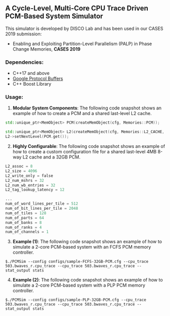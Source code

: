 ## A Cycle-Level, Multi-Core CPU Trace Driven PCM-Based System Simulator
This simulator is developed by DISCO Lab and has been used in our CASES 2019 submission:
+ Enabling and Exploiting Partition-Level Parallelism (PALP) in Phase Change Memories, **CASES 2019**

### Dependencies:
+ C++17 and above
+ [Google Protocol Buffers](https://github.com/protocolbuffers/protobuf)
+ C++ Boost Library

### Usage:
1. **Modular System Components**: The following code snapshot shows an example of how to create a PCM and a shared last-level L2 cache.

```c++
std::unique_ptr<MemObject> PCM(createMemObject(cfg, Memories::PCM));

std::unique_ptr<MemObject> L2(createMemObject(cfg, Memories::L2_CACHE, isLLC));
L2->setNextLevel(PCM.get());

```
2. **Highly Configurable**: The following code snapshot shows an example of how to create a custom configuration file for a shared last-level 4MB 8-way L2 cache and a 32GB PCM.
```python
L2_assoc = 8
L2_size = 4096
L2_write_only = false
L2_num_mshrs = 32
L2_num_wb_entries = 32
L2_tag_lookup_latency = 12

...
num_of_word_lines_per_tile = 512
num_of_bit_lines_per_tile = 2048
num_of_tiles = 128
num_of_parts = 64
num_of_banks = 8
num_of_ranks = 4
num_of_channels = 1
```
3. **Example (1)**: The following code snapshot shows an example of how to simulate a 2-core PCM-based system with an FCFS PCM memory controller.
```console
$./PCMSim --config configs/sample-FCFS-32GB-PCM.cfg --cpu_trace 503.bwaves_r.cpu_trace --cpu_trace 503.bwaves_r.cpu_trace --stat_output stats
```
4. **Example (2)**: The following code snapshot shows an example of how to simulate a 2-core PCM-based system with a PLP PCM memory controller.
```console
$./PCMSim --config configs/sample-PLP-32GB-PCM.cfg --cpu_trace 503.bwaves_r.cpu_trace --cpu_trace 503.bwaves_r.cpu_trace --stat_output stats
```


